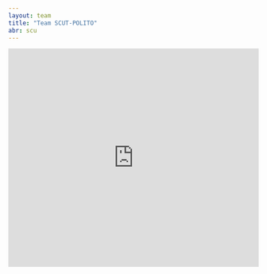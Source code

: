 ```yaml
---
layout: team
title: "Team SCUT-POLITO"
abr: scu
---
```


<iframe frameborder="0" width="100%" height="440" src="http://v.qq.com/iframe/player.html?vid=s0339ngim29&tiny=0&auto=0" allowfullscreen></iframe>